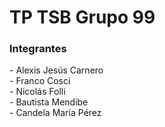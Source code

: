 <h1>TP TSB Grupo 99</h1>

<h3>Integrantes</h3>
- Alexis Jesús Carnero <br>
- Franco Cosci <br>
- Nicolás Folli <br>
- Bautista Mendibe <br>
- Candela María Pérez

